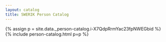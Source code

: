```yaml
---
layout: catalog
title: SWERIK Person Catalog
---
```

{% assign p = site.data._person-catalog.i-X7QdpRrmYac23fpNWEGbid %}
{% include person-catalog.html p=p %}

